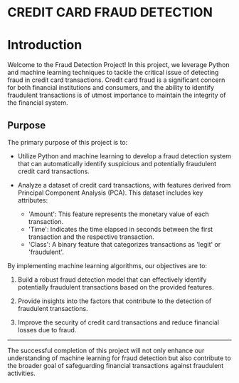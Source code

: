 #   CREDIT CARD FRAUD DETECTION

# Introduction

Welcome to the Fraud Detection Project! In this project, we leverage Python and machine learning techniques to tackle the critical issue of detecting fraud in credit card transactions. Credit card fraud is a significant concern for both financial institutions and consumers, and the ability to identify fraudulent transactions is of utmost importance to maintain the integrity of the financial system.

## Purpose

The primary purpose of this project is to:

- Utilize Python and machine learning to develop a fraud detection system that can automatically identify suspicious and potentially fraudulent credit card transactions.

- Analyze a dataset of credit card transactions, with features derived from Principal Component Analysis (PCA). This dataset includes key attributes:
  - 'Amount': This feature represents the monetary value of each transaction.
  - 'Time': Indicates the time elapsed in seconds between the first transaction and the respective transaction.
  - 'Class': A binary feature that categorizes transactions as 'legit' or 'fraudulent'.

By implementing machine learning algorithms, our objectives are to:

1. Build a robust fraud detection model that can effectively identify potentially fraudulent transactions based on the provided features.

2. Provide insights into the factors that contribute to the detection of fraudulent transactions.

3. Improve the security of credit card transactions and reduce financial losses due to fraud.

<hr>


The successful completion of this project will not only enhance our understanding of machine learning for fraud detection but also contribute to the broader goal of safeguarding financial transactions against fraudulent activities.



